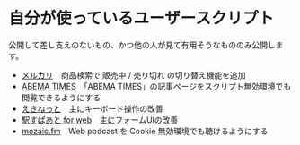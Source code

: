 # 自分が使っているユーザースクリプト

公開して差し支えのないもの、かつ他の人が見て有用そうなもののみ公開します。

- [メルカリ](dist/mercari_com.user.js)　商品検索で 販売中 / 売り切れ の切り替え機能を追加
- [ABEMA TIMES](dist/times_abema_tv.user.js)　「ABEMA TIMES」の記事ページをスクリプト無効環境でも閲覧できるようにする
- [えきねっと](dist/eki-net_com.user.js)　主にキーボード操作の改善
- [駅すぱあと for web](dist/roote_ekispert_net.user.js)　主にフォームUIの改善
- [mozaic.fm](dist/mozaic_fm.user.js)　Web podcast を Cookie 無効環境でも聴けるようにする
